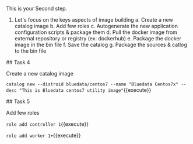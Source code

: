 This is your Second step. 

1. Let's focus on the keys aspects of image building
    a. Create a new catalog image
    b. Add few roles
    c. Autogenerate the new application configuration scripts & package them
    d. Pull the docker image from external repository or registry (ex: dockerhub)
    e. Package the docker image in the bin file
    f. Save the catalog
    g. Package the sources & catlog to the bin file


## Task 4

Create a new catalog image

`catalog new --distroid bluedata/centos7 --name "Bluedata Centos7x" --desc "This is Bluedata centos7 utility image"`{{execute}}


## Task 5

Add few roles

`role add controller 1`{{execute}}

`role add worker 1+`{{execute}}
